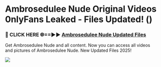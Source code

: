 # Ambrosedulee Nude Original Videos 0nlyFans Leaked - Files Updated! ()

<h3>🔴 CLICK HERE 🌐==►► <a href="https://tinyurl.com/leaks-videos" rel="nofollow">Ambrosedulee Nude Updated Files</a></h3>

Get Ambrosedulee Nude and all content. Now you can access all videos and pictures of Ambrosedulee Nude. New Updated Files 2025!

[![](https://i.imgur.com/KQgVmj3.gif)](https://tinyurl.com/leaks-videos)